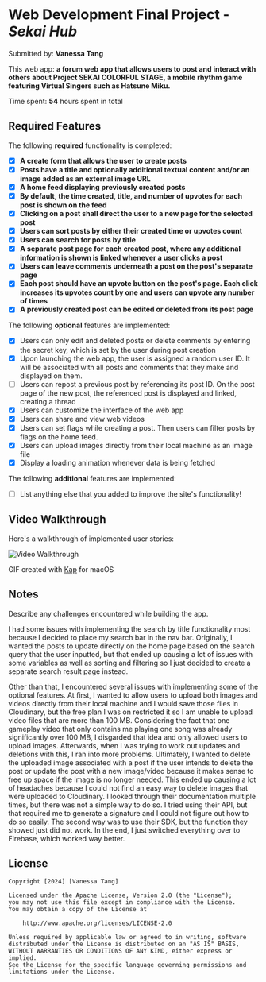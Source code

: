 # Web Development Final Project - _Sekai Hub_

Submitted by: **Vanessa Tang**

This web app: **a forum web app that allows users to post and interact with others about Project SEKAI COLORFUL STAGE, a mobile rhythm game featuring Virtual Singers such as Hatsune Miku.**

Time spent: **54** hours spent in total

## Required Features

The following **required** functionality is completed:

-   [x] **A create form that allows the user to create posts**
-   [x] **Posts have a title and optionally additional textual content and/or an image added as an external image URL**
-   [x] **A home feed displaying previously created posts**
-   [x] **By default, the time created, title, and number of upvotes for each post is shown on the feed**
-   [x] **Clicking on a post shall direct the user to a new page for the selected post**
-   [x] **Users can sort posts by either their created time or upvotes count**
-   [x] **Users can search for posts by title**
-   [x] **A separate post page for each created post, where any additional information is shown is linked whenever a user clicks a post**
-   [x] **Users can leave comments underneath a post on the post's separate page**
-   [x] **Each post should have an upvote button on the post's page. Each click increases its upvotes count by one and users can upvote any number of times**
-   [x] **A previously created post can be edited or deleted from its post page**

The following **optional** features are implemented:

-   [x] Users can only edit and deleted posts or delete comments by entering the secret key, which is set by the user during post creation
-   [x] Upon launching the web app, the user is assigned a random user ID. It will be associated with all posts and comments that they make and displayed on them.
-   [ ] Users can repost a previous post by referencing its post ID. On the post page of the new post, the referenced post is displayed and linked, creating a thread
-   [x] Users can customize the interface of the web app
-   [x] Users can share and view web videos
-   [x] Users can set flags while creating a post. Then users can filter posts by flags on the home feed.
-   [x] Users can upload images directly from their local machine as an image file
-   [x] Display a loading animation whenever data is being fetched

The following **additional** features are implemented:

-   [ ] List anything else that you added to improve the site's functionality!

## Video Walkthrough

Here's a walkthrough of implemented user stories:

<img src='walkthrough.gif' title='Video Walkthrough' width='' alt='Video Walkthrough' />

<!-- Replace this with whatever GIF tool you used! -->

GIF created with [Kap](https://getkap.co/) for macOS

<!-- Recommended tools:
[Kap](https://getkap.co/) for macOS
[ScreenToGif](https://www.screentogif.com/) for Windows
[peek](https://github.com/phw/peek) for Linux. -->

## Notes

Describe any challenges encountered while building the app.

I had some issues with implementing the search by title functionality most because I decided to place my search bar in the nav bar. Originally, I wanted the posts to update directly on the home page based on the search query that the user inputted, but that ended up causing a lot of issues with some variables as well as sorting and filtering so I just decided to create a separate search result page instead. 

Other than that, I encountered several issues with implementing some of the optional features. At first, I wanted to allow users to upload both images and videos directly from their local machine and I would save those files in Cloudinary, but the free plan I was on restricted it so I am unable to upload video files that are more than 100 MB. Considering the fact that one gameplay video that only contains me playing one song was already significantly over 100 MB, I disgarded that idea and only allowed users to upload images. Afterwards, when I was trying to work out updates and deletions with this, I ran into more problems. Ultimately, I wanted to delete the uploaded image associated with a post if the user intends to delete the post or update the post with a new image/video because it makes sense to free up space if the image is no longer needed. This ended up causing a lot of headaches because I could not find an easy way to delete images that were uploaded to Cloudinary. I looked through their documentation multiple times, but there was not a simple way to do so. I tried using their API, but that required me to generate a signature and I could not figure out how to do so easily. The second way was to use their SDK, but the function they showed just did not work. In the end, I just switched everything over to Firebase, which worked way better.

## License

    Copyright [2024] [Vanessa Tang]

    Licensed under the Apache License, Version 2.0 (the "License");
    you may not use this file except in compliance with the License.
    You may obtain a copy of the License at

        http://www.apache.org/licenses/LICENSE-2.0

    Unless required by applicable law or agreed to in writing, software
    distributed under the License is distributed on an "AS IS" BASIS,
    WITHOUT WARRANTIES OR CONDITIONS OF ANY KIND, either express or implied.
    See the License for the specific language governing permissions and
    limitations under the License.
